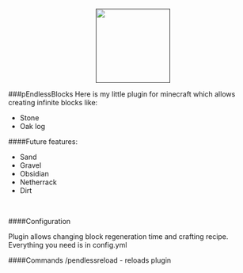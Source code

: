 <p align="center">
    <a href="" target="_blank">
        <img height=150 src="https://encrypted-tbn0.gstatic.com/images?q=tbn:ANd9GcS7QcDRQ9rT4fqaRw5__IqSrKRR1JwCSDyKyaJCq6rEZIWLQwQe">
    </a>

###pEndlessBlocks
Here is my little plugin for minecraft which allows creating infinite blocks like:
<l>
- Stone
- Oak log
</l>
####Future features:
<l>

- Sand
- Gravel
- Obsidian
- Netherrack
- Dirt
<br>

####Configuration

Plugin allows changing block regeneration time and crafting recipe. Everything you need is in config.yml

####Commands
/pendlessreload - reloads plugin